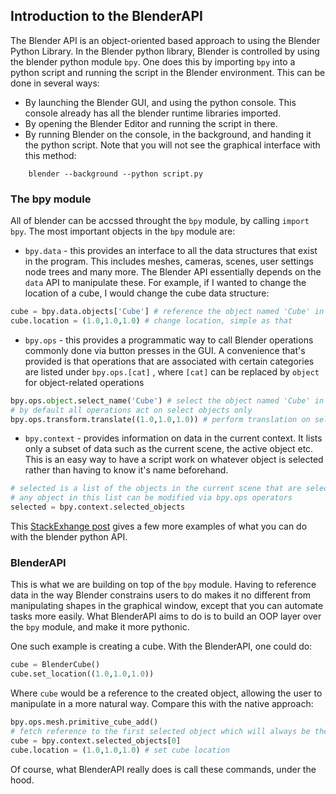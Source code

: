 ## Introduction to the BlenderAPI

The Blender API is an object-oriented based approach to using the Blender Python Library. In the Blender python library,
Blender is controlled by using the blender python module `bpy`. One does this by importing `bpy` into a python script and
running the script in the Blender environment. This can be done in several ways:
* By launching the Blender GUI, and using the python console. This console already has all the blender runtime libraries
 imported.
* By opening the Blender Editor and running the script in there.
* By running Blender on the console, in the background, and handing it the python script. Note that you will not see the 
graphical interface with this method:
```
    blender --background --python script.py
```

### The bpy module

All of blender can be accssed throught the `bpy` module, by calling `import bpy`.
The most important objects in the `bpy` module are:

* `bpy.data` - this provides an interface to all the data structures that exist in the program. This includes meshes,
cameras, scenes, user settings node trees and many more. The Blender API essentially depends on the `data` API to
manipulate these. For example, if I wanted to change the location of a cube, I would change the cube data structure:

```python
cube = bpy.data.objects['Cube'] # reference the object named 'Cube' in the program
cube.location = (1.0,1.0,1.0) # change location, simple as that
```

* `bpy.ops` - this provides a programmatic way to call Blender operations commonly done via button presses in the GUI. 
 A convenience that's provided is that operations that are associated with certain categories are listed under `bpy.ops.[cat]` 
 , where `[cat]` can be replaced by `object` for object-related operations
```python
bpy.ops.object.select_name('Cube') # select the object named 'Cube' in the program
# by default all operations act on select objects only
bpy.ops.transform.translate((1.0,1.0,1.0)) # perform translation on selected object
```

* `bpy.context` - provides information on data in the current context. It lists only a subset of data such as the 
current scene, the active object etc. This is an easy way to have a script work on whatever object is selected rather 
than having to know it's name beforehand.
```python
# selected is a list of the objects in the current scene that are selected
# any object in this list can be modified via bpy.ops operators
selected = bpy.context.selected_objects
```

This [StackExhange post](https://blender.stackexchange.com/questions/9353/what-is-the-difference-between-items-listed-in-bpy-ops-bpy-data-and-bpy-context)
gives a few more examples of what you can do with the blender python API.

### BlenderAPI

This is what we are building on top of the `bpy` module. Having to reference data in the way Blender constrains users to
do makes it no different from manipulating shapes in the graphical window, except that you can automate tasks more easily.
What BlenderAPI aims to do is to build an OOP layer over the `bpy` module, and make it more pythonic.

One such example is creating a cube. With the BlenderAPI, one could do:
```python
cube = BlenderCube()
cube.set_location((1.0,1.0,1.0))
```

Where `cube` would be a reference to the created object, allowing the user to manipulate in a more natural way.
Compare this with the native approach:
```python
bpy.ops.mesh.primitive_cube_add()
# fetch reference to the first selected object which will always be the created object
cube = bpy.context.selected_objects[0] 
cube.location = (1.0,1.0,1.0) # set cube location
```

Of course, what BlenderAPI really does is call these commands, under the hood.